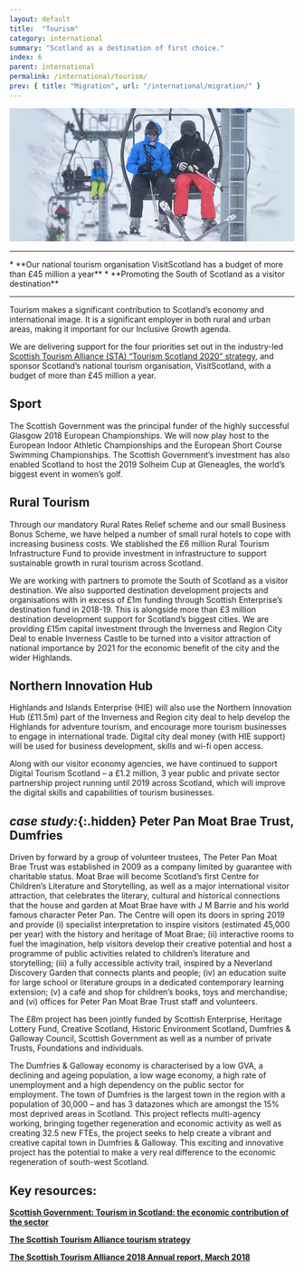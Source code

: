 ```yaml
---
layout: default
title:  "Tourism"
category: international
summary: "Scotland as a destination of first choice."
index: 6
parent: international
permalink: /international/tourism/
prev: { title: "Migration", url: "/international/migration/" }
---
```

![](/assets/images/pageimages/International.18.jpg)

<hr>
* **Our national tourism organisation VisitScotland has a budget of more than £45 million a year**
* **Promoting the South of Scotland as a visitor destination**

<hr>

Tourism makes a significant contribution to Scotland’s economy and international image. It is a significant employer in both rural and urban areas, making it important for our Inclusive Growth agenda.

We are delivering support for the four priorities set out in the industry-led [Scottish Tourism Alliance (STA) “Tourism Scotland 2020” strategy](http://scottishtourismalliance.co.uk/page/national-strategy/), and sponsor Scotland’s national tourism organisation, VisitScotland, with a budget of more than £45 million a year.

## Sport

The Scottish Government was the principal funder of the highly successful Glasgow 2018 European Championships. We will now play host to the European Indoor Athletic Championships and the European Short Course Swimming Championships.  The Scottish Government’s investment has also enabled Scotland to host the 2019 Solheim Cup at Gleneagles, the world’s biggest event in women’s golf.

## Rural Tourism

Through our mandatory Rural Rates Relief scheme and our small Business Bonus Scheme, we have helped a number of small rural hotels to cope with increasing business costs. We stablished the £6 million Rural Tourism Infrastructure Fund to provide investment in infrastructure to support sustainable growth in rural tourism across Scotland.

We are working with partners to promote the South of Scotland as a visitor destination. We also supported destination development projects and organisations with in excess of £1m funding through Scottish Enterprise’s destination fund in 2018-19. This is alongside more than £3 million destination development support for Scotland’s biggest cities. We are providing £15m capital investment through the Inverness and Region City Deal to enable Inverness Castle to be turned into a visitor attraction of national importance by 2021 for the economic benefit of the city and the wider Highlands.

## Northern Innovation Hub 

Highlands and Islands Enterprise (HIE) will also use the Northern Innovation Hub (£11.5m) part of the Inverness and Region city deal to help develop the Highlands for adventure tourism, and encourage more tourism businesses to engage in international trade.  Digital city deal money (with HIE support) will be used for business development, skills and wi-fi open access.

Along with our visitor economy agencies, we have continued to support Digital Tourism Scotland – a £1.2 million, 3 year public and private sector partnership project running until 2019 across Scotland, which will improve the digital skills and capabilities of tourism businesses.

<div class="case-study" markdown="1">

## *case study:*{:.hidden} Peter Pan Moat Brae Trust, Dumfries

Driven by forward by a group of volunteer trustees, The Peter Pan Moat Brae Trust was established in 2009 as a company limited by guarantee with charitable status. Moat Brae will become Scotland’s first Centre for Children’s Literature and Storytelling, as well as a major international visitor attraction, that celebrates the literary, cultural and historical connections that the house and garden at Moat Brae have with J M Barrie and his world famous character Peter Pan. The Centre will open its doors in spring 2019 and provide (i) specialist interpretation to inspire visitors (estimated 45,000 per year) with the history and heritage of Moat Brae; (ii) interactive rooms to fuel the imagination, help visitors develop their creative potential and host a programme of public activities related to children’s literature and storytelling; (iii) a fully accessible activity trail, inspired by a Neverland Discovery Garden that connects plants and people; (iv) an education suite for large school or literature groups in a dedicated contemporary learning extension; (v) a café and shop for children’s books, toys and merchandise; and (vi) offices for Peter Pan Moat Brae Trust staff and volunteers.

The £8m project has been jointly funded by Scottish Enterprise, Heritage Lottery Fund, Creative Scotland, Historic Environment Scotland, Dumfries & Galloway Council, Scottish Government as well as a number of private Trusts, Foundations and individuals.

The Dumfries & Galloway economy is characterised by a low GVA, a declining and ageing population, a low wage economy, a high rate of unemployment and a high dependency on the public sector for employment. The town of Dumfries is the largest town in the region with a population of 30,000 – and has 3 datazones which are amongst the 15% most deprived areas in Scotland. This project reflects multi-agency working, bringing together regeneration and economic activity as well as creating 32.5 new FTEs, the project seeks to help create a vibrant and creative capital town in Dumfries & Galloway.  This exciting and innovative project has the potential to make a very real difference to the economic regeneration of south-west Scotland.

</div>

## Key resources:

**[Scottish Government: Tourism in Scotland: the economic contribution of the sector](https://beta.gov.scot/publications/tourism-scotland-economic-contribution-sector/)**  

**[The Scottish Tourism Alliance tourism strategy](http://scottishtourismalliance.co.uk/page/national-strategy/)**  

**[The Scottish Tourism Alliance 2018 Annual report, March 2018](http://scottishtourismalliance.co.uk/uploads/TS2020/TS2018.compressed.pdf)**   




 
